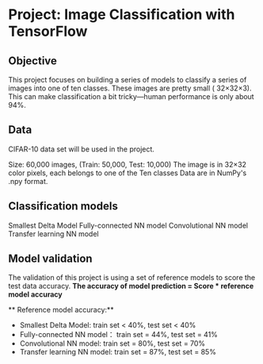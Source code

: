 # Project: Image Classification with TensorFlow

## Objective
This project focuses on building a series of models to classify a series of images into one of ten classes. These images are pretty small ( 32×32×3). This can make classification a bit tricky—human performance is only about 94%.

## Data
CIFAR-10 data set will be used in the project.

Size: 60,000 images, (Train: 50,000, Test: 10,000)
The image is in 32×32 color pixels, each belongs to one of the Ten classes
Data are in NumPy's .npy format.

## Classification models
Smallest Delta Model
Fully-connected NN model
Convolutional NN model
Transfer learning NN model

## Model validation

The validation of this project is using a set of reference models to score the test data accuracy. 
**The accuracy of model prediction = Score * reference model accuracy**

** Reference model accuracy:**

 - Smallest Delta Model: train set < 40%, test set < 40%
 - Fully-connected NN model： train set = 44%, test set = 41%
 - Convolutional NN model: train set = 80%, test set = 70%
 - Transfer learning NN model: train set = 87%, test set = 85%
